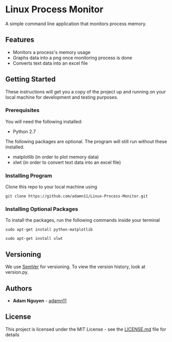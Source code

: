 # Linux Process Monitor

A simple command line application that monitors process memory.

## Features

- Monitors a process's memory usage 
- Graphs data into a png once monitoring process is done
- Converts text data into an excel file

## Getting Started

These instructions will get you a copy of the project up and running on your local machine for development and testing purposes.

### Prerequisites

You will need the following installed:
- Python 2.7

The following packages are optional. The program will still run without these installed.
- matplotlib (in order to plot memory data)
- xlwt (in order to convert text data into an excel file)

### Installing Program

Clone this repo to your local machine using

```
git clone https://github.com/adamn11/Linux-Process-Monitor.git
```

### Installing Optional Packages

To install the packages, run the following commands inside your terminal

```
sudo apt-get install python-matplotlib
```

```
sudo apt-get install xlwt
```

## Versioning

We use [SemVer](http://semver.org/) for versioning. To view the version history, look at version.py.

## Authors

* **Adam Nguyen** - [adamn11](https://github.com/adamn11)

## License

This project is licensed under the MIT License - see the [LICENSE.md](LICENSE.md) file for details
